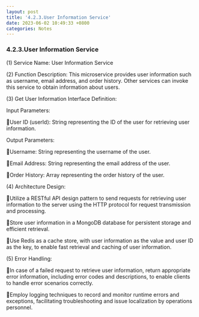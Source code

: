 ```yaml
---
layout: post
title: '4.2.3.User Information Service'
date: 2023-06-02 10:49:33 +0800
categories: Notes
---
```


### 4.2.3.User Information Service

(1) Service Name: User Information Service

(2) Function Description: This microservice provides user information such as username, email address, and order history. Other services can invoke this service to obtain information about users.

(3) Get User Information Interface Definition:

Input Parameters:

User ID (userId): String representing the ID of the user for retrieving user information.

Output Parameters:

Username: String representing the username of the user.

Email Address: String representing the email address of the user.

Order History: Array representing the order history of the user.

(4) Architecture Design:

Utilize a RESTful API design pattern to send requests for retrieving user information to the server using the HTTP protocol for request transmission and processing.

Store user information in a MongoDB database for persistent storage and efficient retrieval.

Use Redis as a cache store, with user information as the value and user ID as the key, to enable fast retrieval and caching of user information.

(5) Error Handling:

In case of a failed request to retrieve user information, return appropriate error information, including error codes and descriptions, to enable clients to handle error scenarios correctly.

Employ logging techniques to record and monitor runtime errors and exceptions, facilitating troubleshooting and issue localization by operations personnel.
